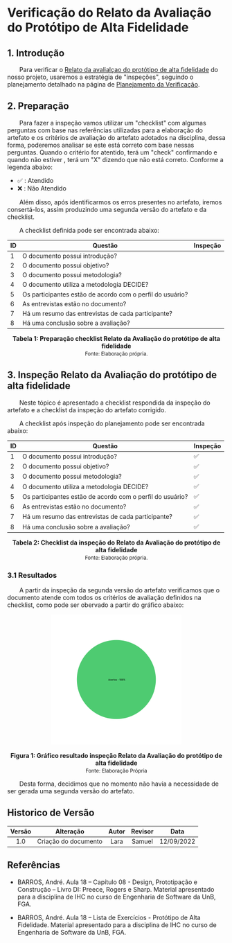 # Verificação do Relato da Avaliação do Protótipo de Alta Fidelidade

## 1. Introdução

&emsp;&emsp;Para verificar o [Relato da avalialçao do protótipo de alta fidelidade](../prototipoAltaFidelidade/relatoResultadosAvaliacaoProtoAlta.md) do nosso projeto, usaremos a estratégia de "inspeções", seguindo o planejamento detalhado na página de [Planejamento da Verificação](../verificacao/planejamento.md).

## 2. Preparação

&emsp;&emsp;Para fazer a inspeção vamos utilizar um "checklist" com algumas perguntas com base nas referências utilizadas para a elaboração do artefato e os critérios de avaliação do artefato adotados na disciplina, dessa forma, poderemos analisar se este está correto com base nessas perguntas. Quando o critério for atentido, terá um "check" confirmando e quando não estiver , terá um "X" dizendo que não está correto. Conforme a legenda abaixo:

- ✅ : Atendido
- ❌ : Não Atendido

&emsp;&emsp;Além disso, após identificarmos os erros presentes no artefato, iremos consertá-los, assim produzindo uma segunda versão do artefato e da checklist.

&emsp;&emsp;A checklist definida pode ser encontrada abaixo:

<center>

|ID|Questão| Inspeção |
|-----------|-------------|-------------|
| 1 | O documento possui introdução? |  |
| 2 | O documento possui objetivo? |  |
| 3 | O documento possui metodologia? |  |
| 4 | O documento utiliza a metodologia DECIDE? |  |
| 5 | Os participantes estão de acordo com o perfil do usuário? | |
| 6 | As entrevistas estão no documento? | |
| 7 | Há um resumo das entrevistas de cada participante? | |
| 8 | Há uma conclusão sobre a avaliação? | |

</center>

<figcaption align='center'>
    <b>Tabela 1: Preparação checklist Relato da Avaliação do protótipo de alta fidelidade</b>
    <br><small> Fonte: Elaboração própria.</small>
</figcaption>


## 3. Inspeção Relato da Avaliação do protótipo de alta fidelidade
  
&emsp;&emsp;Neste tópico é apresentado a checklist respondida da inspeção do artefato e a checklist da inspeção do artefato corrigido.   
  
&emsp;&emsp;A checklist após inspeção do planejamento pode ser encontrada abaixo:
  
<center>

|ID|Questão| Inspeção |
|-----------|-------------|-------------|
| 1 | O documento possui introdução? | ✅ |
| 2 | O documento possui objetivo? | ✅ |
| 3 | O documento possui metodologia? | ✅ |
| 4 | O documento utiliza a metodologia DECIDE? | ✅ |
| 5 | Os participantes estão de acordo com o perfil do usuário? | ✅ |
| 6 | As entrevistas estão no documento? | ✅ |
| 7 | Há um resumo das entrevistas de cada participante? | ✅ |
| 8 | Há uma conclusão sobre a avaliação? | ✅ | 
  
</center>
  
<figcaption align='center'>
    <b>Tabela 2: Checklist da inspeção do Relato da Avaliação do protótipo de alta fidelidade </b>
    <br><small> Fonte: Elaboração própria.</small>
</figcaption>

### 3.1 Resultados

&emsp;&emsp;A partir da inspeção da segunda versão do artefato verificamos que o documento atende com todos os critérios de avaliação definidos na checklist, como pode ser obervado a partir do gráfico abaixo:

<center>

![Grafico](../assets/graficosVerificacao/GraficoVerificacaoPlanejProtipV2.png)

</center>

<figcaption align='center'>
    <b>Figura 1: Gráfico resultado inspeção Relato da Avaliação do protótipo de alta fidelidade</b>
    <br><small> Fonte: Elaboração Própria </small>
</figcaption>

&emsp;&emsp;Desta forma, decidimos que no momento não havia a necessidade de ser gerada uma segunda versão do artefato.

## Historico de Versão 

|    Versão    | Alteração | Autor | Revisor | Data |
| :----------: | :-------: | :---: | :-----: | :--: |
| 1.0 | Criação do documento | Lara | Samuel | 12/09/2022 |

## Referências

- BARROS, André. Aula 18 – Capítulo 08 - Design, Prototipação e Construção – Livro DI: Preece, Rogers e Sharp. Material apresentado para a disciplina de IHC no curso de Engenharia de Software da UnB, FGA.

- BARROS, André. Aula 18 – Lista de Exercícios - Protótipo de Alta Fidelidade. Material apresentado para a disciplina de IHC no curso de Engenharia de Software da UnB, FGA.